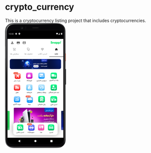 # crypto_currency

This is a cryptocurrency listing project that includes cryptocurrencies.
 <img src="https://github.com/sajjadabbasi1383/SnapSample/blob/master/assets/images/Screenshot1.png" width="200" height="410"/>
